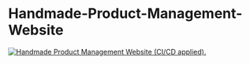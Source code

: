# Handmade-Product-Management-Website
[![Handmade Product Management Website (CI/CD applied).](https://github.com/hoaphamse171730/Handmade-Product-Management-Website/actions/workflows/dotnet.yml/badge.svg?branch=Luan)](https://github.com/hoaphamse171730/Handmade-Product-Management-Website/actions/workflows/dotnet.yml)
